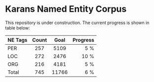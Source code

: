 # Karans Named Entity Corpus

This repository is under construction. The current progress is shown in table below: 

| NE Tags        | Count            | Goal          | Progress      |
| ------------- |:-------------:|:-------------:| -----:|
| PER         | 257             | 5109    | 5 %    |
| LOC         | 272             | 2476    | 10 %    |
| ORG         | 216             | 4181    | 5 %    |
| Total         | 745            | 11766   | 6 %   |



